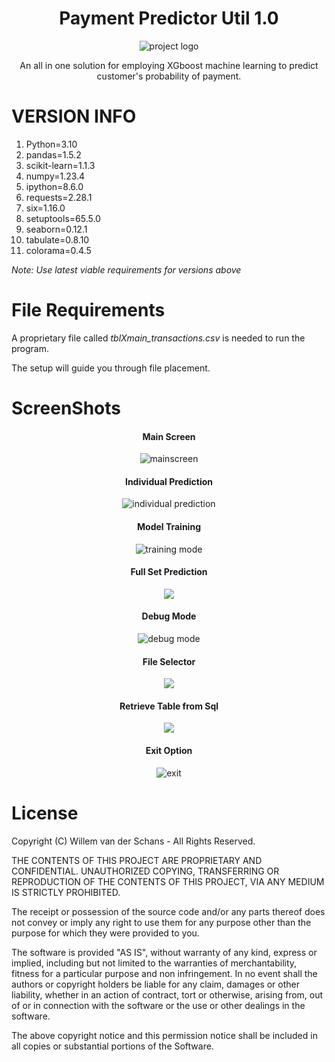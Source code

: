 <div align="center">


# Payment Predictor Util 1.0

![project logo](PaymentPredictorUtility/ExternalFiles/Logo.png)

An all in one solution for employing XGboost machine learning to predict customer's probability of payment.

</div>

# VERSION INFO
1. Python=3.10
2. pandas=1.5.2
3. scikit-learn=1.1.3
4. numpy=1.23.4
5. ipython=8.6.0
6. requests=2.28.1
7. six=1.16.0
8. setuptools=65.5.0
9. seaborn=0.12.1
10. tabulate=0.8.10
11. colorama=0.4.5

_Note: Use latest viable requirements for versions above_

# File Requirements
A proprietary file called _tblXmain_transactions.csv_ is needed to run the program.

The setup will guide you through file placement.

# ScreenShots
<div align="center">

<h4>Main Screen</h4>

![mainscreen](PaymentPredictorUtility/ExternalFiles/Images/MainScreen.png)

<h4>Individual Prediction</h4>

![individual prediction](PaymentPredictorUtility/ExternalFiles/Images/IndividualMethod.png)

<h4>Model Training</h4>

![training mode](PaymentPredictorUtility/ExternalFiles/Images/TrainMethod.png)

<h4>Full Set Prediction</h4>

![](PaymentPredictorUtility/ExternalFiles/Images/FullMethod.png)

<h4>Debug Mode</h4>

![debug mode](PaymentPredictorUtility/ExternalFiles/Images/DebugMode.png)

<h4>File Selector</h4>

![](PaymentPredictorUtility/ExternalFiles/Images/FileSelector.png)

<h4>Retrieve Table from Sql</h4>

![](PaymentPredictorUtility/ExternalFiles/Images/GetTableMethod.png)

<h4>Exit Option</h4>

![exit](PaymentPredictorUtility/ExternalFiles/Images/ExitMethod.png)



</div>

# License
Copyright (C) Willem van der Schans - All Rights Reserved.

THE CONTENTS OF THIS PROJECT ARE PROPRIETARY AND CONFIDENTIAL.
UNAUTHORIZED COPYING, TRANSFERRING OR REPRODUCTION OF THE CONTENTS OF THIS PROJECT, VIA ANY MEDIUM IS STRICTLY PROHIBITED.

The receipt or possession of the source code and/or any parts thereof does not convey or imply any right to use them
for any purpose other than the purpose for which they were provided to you.

The software is provided "AS IS", without warranty of any kind, express or implied, including but not limited to
the warranties of merchantability, fitness for a particular purpose and non infringement.
In no event shall the authors or copyright holders be liable for any claim, damages or other liability,
whether in an action of contract, tort or otherwise, arising from, out of or in connection with the software
or the use or other dealings in the software.

The above copyright notice and this permission notice shall be included in all copies or substantial portions of the Software.
